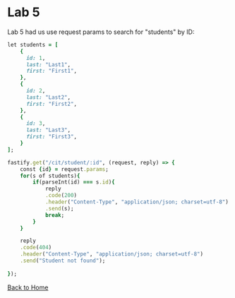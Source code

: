 # Lab 5

Lab 5 had us use request params to search for "students" by ID:
```ruby
let students = [
    {
      id: 1,
      last: "Last1",
      first: "First1",
    },
    {
      id: 2,
      last: "Last2",
      first: "First2",
    },
    {
      id: 3,
      last: "Last3",
      first: "First3",
    }
];
```
```ruby
fastify.get("/cit/student/:id", (request, reply) => {
    const {id} = request.params;
    for(s of students){
        if(parseInt(id) === s.id){
            reply
            .code(200)
            .header("Content-Type", "application/json; charset=utf-8")
            .send(s);
            break;
        }
    }

    reply
    .code(404)
    .header("Content-Type", "application/json; charset=utf-8")
    .send("Student not found");
    
});
```
<a href="https://joeybez.github.io/joeybezner.github.io/">Back to Home</a>
